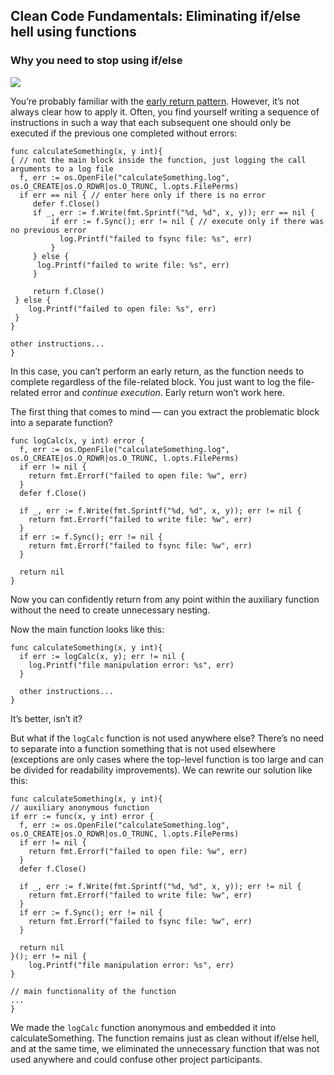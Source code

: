 
## Clean Code Fundamentals: Eliminating if/else hell using functions

### Why you need to stop using if/else

![](https://cdn-images-1.medium.com/max/2048/1*pFlDV203xLENN7hGuiFckA.png)

You’re probably familiar with the [early return pattern](https://danp.net/posts/reducing-go-nesting/). However, it’s not always clear how to apply it. Often, you find yourself writing a sequence of instructions in such a way that each subsequent one should only be executed if the previous one completed without errors:

    func calculateSomething(x, y int){
    { // not the main block inside the function, just logging the call arguments to a log file
      f, err := os.OpenFile("calculateSomething.log", os.O_CREATE|os.O_RDWR|os.O_TRUNC, l.opts.FilePerms)
      if err == nil { // enter here only if there is no error
         defer f.Close()
         if _, err := f.Write(fmt.Sprintf("%d, %d", x, y)); err == nil { 
             if err := f.Sync(); err != nil { // execute only if there was no previous error
               log.Printf("failed to fsync file: %s", err)
             }
         } else {
          log.Printf("failed to write file: %s", err)
         }
         
         return f.Close()
     } else {
        log.Printf("failed to open file: %s", err)
     }
    }
     
    other instructions...
    }

In this case, you can’t perform an early return, as the function needs to complete regardless of the file-related block. You just want to log the file-related error and *continue execution*. Early return won’t work here.

The first thing that comes to mind — can you extract the problematic block into a separate function?

    func logCalc(x, y int) error {
      f, err := os.OpenFile("calculateSomething.log", os.O_CREATE|os.O_RDWR|os.O_TRUNC, l.opts.FilePerms)
      if err != nil {
        return fmt.Errorf("failed to open file: %w", err)
      }
      defer f.Close()
    
      if _, err := f.Write(fmt.Sprintf("%d, %d", x, y)); err != nil { 
        return fmt.Errorf("failed to write file: %w", err)
      } 
      if err := f.Sync(); err != nil {
        return fmt.Errorf("failed to fsync file: %w", err)
      }
         
      return nil
    }

Now you can confidently return from any point within the auxiliary function without the need to create unnecessary nesting.

Now the main function looks like this:

    func calculateSomething(x, y int){
      if err := logCalc(x, y); err != nil {
        log.Printf("file manipulation error: %s", err)
      }
     
      other instructions...
    }

It’s better, isn’t it?

But what if the `logCalc` function is not used anywhere else? There’s no need to separate into a function something that is not used elsewhere (exceptions are only cases where the top-level function is too large and can be divided for readability improvements). We can rewrite our solution like this:

    func calculateSomething(x, y int){
    // auxiliary anonymous function
    if err := func(x, y int) error {
      f, err := os.OpenFile("calculateSomething.log", os.O_CREATE|os.O_RDWR|os.O_TRUNC, l.opts.FilePerms)
      if err != nil {
        return fmt.Errorf("failed to open file: %w", err)
      }
      defer f.Close()
    
      if _, err := f.Write(fmt.Sprintf("%d, %d", x, y)); err != nil { 
        return fmt.Errorf("failed to write file: %w", err)
      } 
      if err := f.Sync(); err != nil {
        return fmt.Errorf("failed to fsync file: %w", err)
      }
         
      return nil
    }(); err != nil {
        log.Printf("file manipulation error: %s", err)
    }
    
    // main functionality of the function
    ...
    }

We made the `logCalc` function anonymous and embedded it into calculateSomething. The function remains just as clean without if/else hell, and at the same time, we eliminated the unnecessary function that was not used anywhere and could confuse other project participants.
